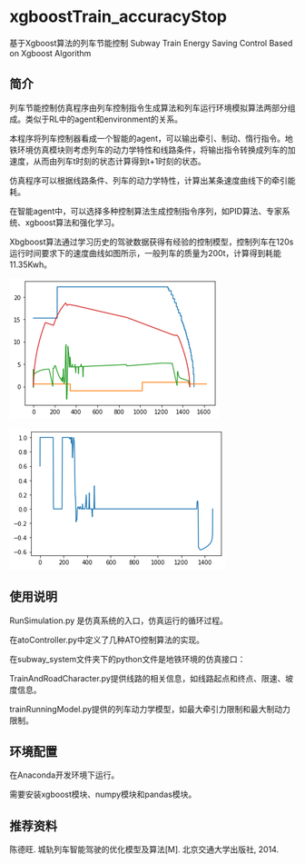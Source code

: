 # xgboostTrain_accuracyStop
基于Xgboost算法的列车节能控制      Subway Train Energy Saving Control Based on Xgboost Algorithm



## 简介

列车节能控制仿真程序由列车控制指令生成算法和列车运行环境模拟算法两部分组成。类似于RL中的agent和environment的关系。

本程序将列车控制器看成一个智能的agent，可以输出牵引、制动、惰行指令。地铁环境仿真模块则考虑列车的动力学特性和线路条件，将输出指令转换成列车的加速度，从而由列车t时刻的状态计算得到t+1时刻的状态。

仿真程序可以根据线路条件、列车的动力学特性，计算出某条速度曲线下的牵引能耗。

在智能agent中，可以选择多种控制算法生成控制指令序列，如PID算法、专家系统、xgboost算法和强化学习。



Xbgboost算法通过学习历史的驾驶数据获得有经验的控制模型，控制列车在120s运行时间要求下的速度曲线如图所示，一般列车的质量为200t，计算得到耗能11.35Kwh。

![xgboost_s-v](.\simulation_output\xgboost_s-v.png)

![xgboost_acc](.\simulation_output\xgboost_acc.png)

## 使用说明



RunSimulation.py 是仿真系统的入口，仿真运行的循环过程。

在atoController.py中定义了几种ATO控制算法的实现。

在subway_system文件夹下的python文件是地铁环境的仿真接口：

TrainAndRoadCharacter.py提供线路的相关信息，如线路起点和终点、限速、坡度信息。

trainRunningModel.py提供的列车动力学模型，如最大牵引力限制和最大制动力限制。



## 环境配置

在Anaconda开发环境下运行。

需要安装xgboost模块、numpy模块和pandas模块。



## 推荐资料

陈德旺. 城轨列车智能驾驶的优化模型及算法[M]. 北京交通大学出版社, 2014.

